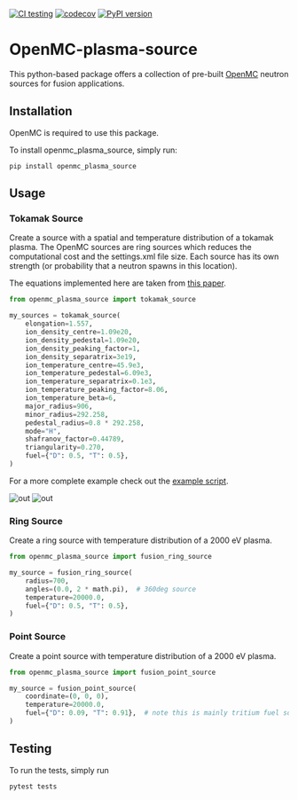 [![CI testing](https://github.com/fusion-energy/openmc-plasma-source/actions/workflows/ci.yml/badge.svg)](https://github.com/fusion-energy/openmc-plasma-source/actions/workflows/ci.yml)
[![codecov](https://codecov.io/gh/fusion-energy/openmc-plasma-source/branch/main/graph/badge.svg?token=kDvWo6NGue)](https://codecov.io/gh/fusion-energy/openmc-plasma-source) [![PyPI version](https://badge.fury.io/py/openmc-plasma-source.svg)](https://badge.fury.io/py/openmc-plasma-source)

# OpenMC-plasma-source

This python-based package offers a collection of pre-built [OpenMC](https://github.com/openmc-dev/openmc) neutron sources for fusion applications.

## Installation

OpenMC is required to use this package.

To install openmc_plasma_source, simply run:
```
pip install openmc_plasma_source
```

## Usage

### Tokamak Source

Create a source with a spatial and temperature distribution of a tokamak plasma.
The OpenMC sources are ring sources which reduces the computational cost and the settings.xml file size.
Each source has its own strength (or probability that a neutron spawns in this location).

The equations implemented here are taken from [this paper](https://doi.org/10.1016/j.fusengdes.2012.02.025).

```python
from openmc_plasma_source import tokamak_source

my_sources = tokamak_source(
    elongation=1.557,
    ion_density_centre=1.09e20,
    ion_density_pedestal=1.09e20,
    ion_density_peaking_factor=1,
    ion_density_separatrix=3e19,
    ion_temperature_centre=45.9e3,
    ion_temperature_pedestal=6.09e3,
    ion_temperature_separatrix=0.1e3,
    ion_temperature_peaking_factor=8.06,
    ion_temperature_beta=6,
    major_radius=906,
    minor_radius=292.258,
    pedestal_radius=0.8 * 292.258,
    mode="H",
    shafranov_factor=0.44789,
    triangularity=0.270,
    fuel={"D": 0.5, "T": 0.5},
)
```

For a more complete example check out the [example script](https://github.com/fusion-energy/openmc-plasma-source/blob/main/examples/tokamak_source_example.py).

![out](https://user-images.githubusercontent.com/40028739/135100022-330aa51c-e2a2-401c-9738-90f3e99c84d4.png)
 ![out](https://user-images.githubusercontent.com/40028739/135098576-a94709ef-96b4-4b8d-8fa0-76a201b6c5d2.png)

### Ring Source


Create a ring source with temperature distribution of a 2000 eV plasma.

```python
from openmc_plasma_source import fusion_ring_source

my_source = fusion_ring_source(
    radius=700,
    angles=(0.0, 2 * math.pi),  # 360deg source
    temperature=20000.0,
    fuel={"D": 0.5, "T": 0.5},
)
```
### Point Source

Create a point source with temperature distribution of a 2000 eV plasma.


```python
from openmc_plasma_source import fusion_point_source

my_source = fusion_point_source(
    coordinate=(0, 0, 0),
    temperature=20000.0,
    fuel={"D": 0.09, "T": 0.91},  # note this is mainly tritium fuel so that TT reactions are more likely
)
```

## Testing

To run the tests, simply run

```
pytest tests
```
